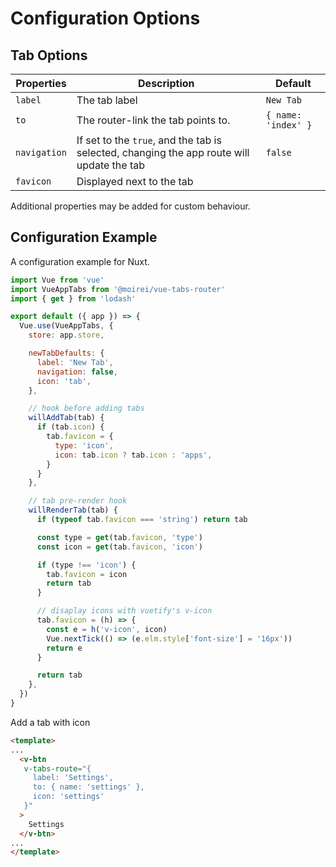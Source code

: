 # Configuration Options



## Tab Options

| Properties   | Description                                                  | Default             |
| ------------ | ------------------------------------------------------------ | ------------------- |
| `label`      | The tab label                                                | `New Tab`           |
| `to`         | The router-link the tab points to.                           | `{ name: 'index' }` |
| `navigation` | If set to the `true`, and the tab is selected, changing the app route will update the tab | `false`             |
| `favicon`    | Displayed next to the tab                                    |                     |

Additional properties may be added for custom behaviour.



## Configuration Example

A configuration example for Nuxt.

```javascript
import Vue from 'vue'
import VueAppTabs from '@moirei/vue-tabs-router'
import { get } from 'lodash'

export default ({ app }) => {
  Vue.use(VueAppTabs, {
    store: app.store,

    newTabDefaults: {
      label: 'New Tab',
      navigation: false,
      icon: 'tab',
    },

    // hook before adding tabs
    willAddTab(tab) {
      if (tab.icon) {
        tab.favicon = {
          type: 'icon',
          icon: tab.icon ? tab.icon : 'apps',
        }
      }
    },

    // tab pre-render hook
    willRenderTab(tab) {
      if (typeof tab.favicon === 'string') return tab

      const type = get(tab.favicon, 'type')
      const icon = get(tab.favicon, 'icon')

      if (type !== 'icon') {
        tab.favicon = icon
        return tab
      }

      // disaplay icons with vuetify's v-icon
      tab.favicon = (h) => {
        const e = h('v-icon', icon)
        Vue.nextTick(() => (e.elm.style['font-size'] = '16px'))
        return e
      }

      return tab
    },
  })
}
```



Add a tab with icon

```html
<template>
...
  <v-btn
   v-tabs-route="{
     label: 'Settings',
     to: { name: 'settings' },
     icon: 'settings'
   }"
  >
    Settings
  </v-btn> 
...
</template>
```

